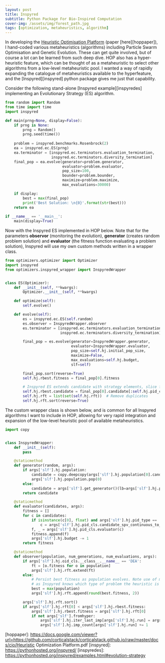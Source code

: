 ```yaml
---
layout: post
title: Inspyred 
subtitle: Python Package For Bio-Inspired Computation
cover-img: /assets/img/forest_path.jpg
tags: [optimization, metaheuristics, algorithm]
---
```

In developing the [Heuristic Optimisation Platform][hopgit] (paper [here][hoppaper]), I hand-coded various metaheuristics 
(algorithms) including Particle Swarm Optimisation and Genetic Evolution. These can get quite involved, but of course a 
lot can be learned from such deep dive. HOP also has a hyper-heuristic feature, which can be thought of as a metaheuristic 
to select other algorithms from a low-level metaheuristic pool. I wanted a way of rapidly expanding the catalogue of 
metaheuristics available to the hyperfeature, and the [Inspyred][inspyred] python package gives me just that capability.

Consider the following stand-alone [Inspyred example][inspyredes] implementing an Evolutionary Strategy (ES) algorithm.
````python
from random import Random
from time import time
import inspyred

def main(prng=None, display=False):    
    if prng is None:
        prng = Random()
        prng.seed(time()) 
        
    problem = inspyred.benchmarks.Rosenbrock(2)
    ea = inspyred.ec.ES(prng)
    ea.terminator = [inspyred.ec.terminators.evaluation_termination, 
                     inspyred.ec.terminators.diversity_termination]
    final_pop = ea.evolve(generator=problem.generator, 
                          evaluator=problem.evaluator, 
                          pop_size=100, 
                          bounder=problem.bounder,
                          maximize=problem.maximize,
                          max_evaluations=30000)

    if display:
        best = max(final_pop)
        print('Best Solution: \n{0}'.format(str(best)))
    return ea
            
if __name__ == '__main__':
    main(display=True)
````      


Now with the Inspyred ES implemented in HOP below. Note that for the parameters **observor** (monitoring the evolution), 
**generator** (creates random problem solution) and **evaluator** (the fitness function evaluating a problem solution), 
Inspyred will use my own custom methods written in a wrapper class.
````python
from optimizers.optimizer import Optimizer
import inspyred
from optimizers.inspyred_wrapper import InspyredWrapper


class ES(Optimizer):
    def __init__(self, **kwargs):
        Optimizer.__init__(self, **kwargs)

    def optimize(self):
        self.evolve()

    def evolve(self):
        es = inspyred.ec.ES(self.random)
        es.observer = InspyredWrapper.observer
        es.terminator = [inspyred.ec.terminators.evaluation_termination,
                         inspyred.ec.terminators.diversity_termination]

        final_pop = es.evolve(generator=InspyredWrapper.generator,
                              evaluator=InspyredWrapper.evaluator,
                              pop_size=self.hj.initial_pop_size,
                              maximize=False,
                              max_evaluations=self.hj.budget,
                              slf=self)

        final_pop.sort(reverse=True)
        self.hj.rbest.fitness = final_pop[0].fitness

        # Inspyred ES extends candidate with strategy elements, slice for actual solution cand. associated with fitness
        self.hj.rbest.candidate = final_pop[0].candidate[:self.hj.pid_cls.n]
        self.hj.rft = list(set(self.hj.rft))  # Remove duplicates
        self.hj.rft.sort(reverse=True)
````


The custom wrapper class is shown below, and is common for all Inspyred algorithms I want to include in HOP, allowing for 
very rapid integration and expansion of the low-level heuristic pool of available metaheuristics. 
````python
import copy


class InspyredWrapper:
    def __init__(self):
        pass

    @staticmethod
    def generator(random, args):
        if args['slf'].hj.population:
            candidate = copy.deepcopy(args['slf'].hj.population[0].candidate)
            args['slf'].hj.population.pop(0)
        else:
            candidate = args['slf'].get_generator()(lb=args['slf'].hj.pid_lb, ub=args['slf'].hj.pid_ub)
        return candidate

    @staticmethod
    def evaluator(candidates, args):
        fitness = []
        for c in candidates:
            if isinstance(c[0], float) and args['slf'].hj.pid_type == 'combinatorial':
                c = args['slf'].hj.pid_cls.candidate_spv_continuous_to_discrete(c)
            f, _ = args['slf'].hj.pid_cls.evaluator(c)
            fitness.append(f)
            args['slf'].hj.budget -= 1
        return fitness

    @staticmethod
    def observer(population, num_generations, num_evaluations, args):
        if args['slf'].hj.oid_cls.__class__.__name__ == 'DEA':
            ft = [o.fitness for o in population]
            args['slf'].hj.rft.extend(ft)
        else:
            # Persist best fitness as population evolves. Note use of max is correct irrespective of max or min problem,
            # as Inspyred knows which type of problem the heuristic is instantiated with
            best = max(population)
            args['slf'].hj.rft.append(round(best.fitness, 2))

        args['slf'].hj.rft.sort()
        if args['slf'].hj.rft[0] < args['slf'].hj.rbest.fitness:
            args['slf'].hj.rbest.fitness = args['slf'].hj.rft[0]
            if not args['slf'].fromhyper:
                args['slf'].hj.iter_last_imp[args['slf'].hj.run] = args['slf'].hj.budget_total - args['slf'].hj.budget
                args['slf'].hj.imp_count[args['slf'].hj.run] += 1
````

[hopgit]: https://github.com/corticalstack/heuristic-optimization-platform  
[hoppaper]: https://docs.google.com/viewer?url=https://github.com/corticalstack/corticalstack.github.io/raw/master/docs/cio/Heuristic Optimization Platform.pdf
[inspyred]: https://pythonhosted.org/inspyred/
[inspyredes]: https://pythonhosted.org/inspyred/examples.html#evolution-strategy
